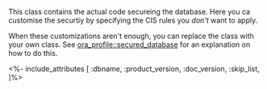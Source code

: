 This class contains the actual code secureing the database. Here you ca customise the securtiy by specifying the CIS rules you *don't* want to apply.


When these customizations aren't enough, you can replace the class with your own class. See [ora_profile::secured_database](./secured_database.html) for an explanation on how to do this.

<%- include_attributes [
  :dbname,
  :product_version,
  :doc_version,
  :skip_list,
]%>
